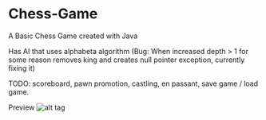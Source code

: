 # Chess-Game
A Basic Chess Game created with Java

Has AI that uses alphabeta algorithm
(Bug: When increased depth > 1 for some reason removes king and creates null pointer exception, currently fixing it)


TODO: 
scoreboard, 
pawn promotion, 
castling, 
en passant,
save game / load game.

Preview
![alt tag](https://raw.githubusercontent.com/SHeston/Chess-Game/master/path/to/preview_capture.png)

